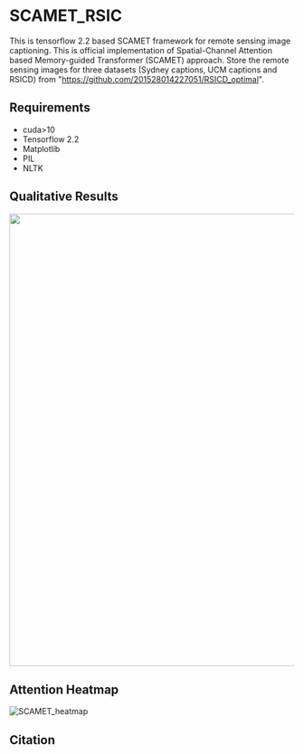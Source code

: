 # SCAMET_RSIC
This is tensorflow 2.2 based SCAMET framework for remote sensing image captioning.
This is official implementation of Spatial-Channel Attention based Memory-guided Transformer (SCAMET) approach.
Store the remote sensing images for three datasets (Sydney captions, UCM captions and RSICD) from "https://github.com/201528014227051/RSICD_optimal".


## Requirements
- cuda>10
- Tensorflow 2.2
- Matplotlib
- PIL
- NLTK


## Qualitative Results
<img src="https://user-images.githubusercontent.com/34480222/174289021-c3380b16-0238-4f80-a8c8-65342dc66679.png" width="600" height="800" />

## Attention Heatmap
![SCAMET_heatmap](https://user-images.githubusercontent.com/34480222/174290699-822f3c98-ed44-41e6-a1b1-0de36d966507.png)

## Citation

